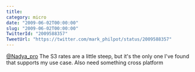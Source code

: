 ```yaml
---
title: 
category: micro
date: "2009-06-02T00:00:00"
slug: "2009-06-02T00:00:00"
TwitterId: "2009588357"
TweetUrl: "https://twitter.com/mark_philpot/status/2009588357"
---
```


[@Nadya_pro](https://twitter.com/Nadya_pro) The S3 rates are a little steep, but
it's the only one I've found that supports my use case. Also need something
cross platform
